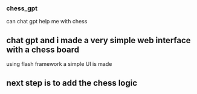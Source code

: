 ### chess_gpt
can chat gpt help me with chess

## chat gpt and i made a very simple web interface with a chess board
using flash framework a simple UI is made

## next step is to add the chess logic
